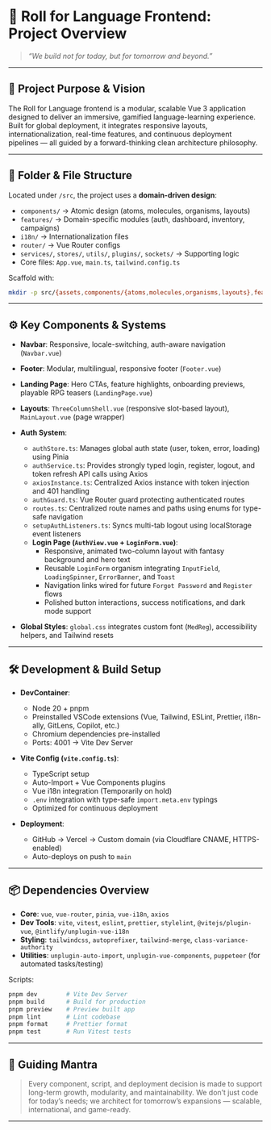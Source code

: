 # 🏰 **Roll for Language Frontend: Project Overview**  
> *“We build not for today, but for tomorrow and beyond.”*

---

## 🌟 **Project Purpose & Vision**  
The Roll for Language frontend is a modular, scalable Vue 3 application designed to deliver an immersive, gamified language-learning experience. Built for global deployment, it integrates responsive layouts, internationalization, real-time features, and continuous deployment pipelines — all guided by a forward-thinking clean architecture philosophy.

---

## 📁 **Folder & File Structure**  
Located under `/src`, the project uses a **domain-driven design**:  
- `components/` → Atomic design (atoms, molecules, organisms, layouts)  
- `features/` → Domain-specific modules (auth, dashboard, inventory, campaigns)  
- `i18n/` → Internationalization files  
- `router/` → Vue Router configs  
- `services/`, `stores/`, `utils/`, `plugins/`, `sockets/` → Supporting logic  
- Core files: `App.vue`, `main.ts`, `tailwind.config.ts`

Scaffold with:  
```bash
mkdir -p src/{assets,components/{atoms,molecules,organisms,layouts},features/{auth,dashboard,inventory,campaigns}/{components,stores,services,views,types},i18n,router,stores,services,utils,plugins,sockets,views}
```

---

## ⚙ **Key Components & Systems**

* **Navbar**: Responsive, locale-switching, auth-aware navigation (`Navbar.vue`)
* **Footer**: Modular, multilingual, responsive footer (`Footer.vue`)
* **Landing Page**: Hero CTAs, feature highlights, onboarding previews, playable RPG teasers (`LandingPage.vue`)
* **Layouts**: `ThreeColumnShell.vue` (responsive slot-based layout), `MainLayout.vue` (page wrapper)
* **Auth System**:

  * `authStore.ts`: Manages global auth state (user, token, error, loading) using Pinia
  * `authService.ts`: Provides strongly typed login, register, logout, and token refresh API calls using Axios
  * `axiosInstance.ts`: Centralized Axios instance with token injection and 401 handling
  * `authGuard.ts`: Vue Router guard protecting authenticated routes
  * `routes.ts`: Centralized route names and paths using enums for type-safe navigation
  * `setupAuthListeners.ts`: Syncs multi-tab logout using localStorage event listeners
  * **Login Page (`AuthView.vue` + `LoginForm.vue`)**:
    * Responsive, animated two-column layout with fantasy background and hero text
    * Reusable `LoginForm` organism integrating `InputField`, `LoadingSpinner`, `ErrorBanner`, and `Toast`
    * Navigation links wired for future `Forgot Password` and `Register` flows
    * Polished button interactions, success notifications, and dark mode support

* **Global Styles**: `global.css` integrates custom font (`MedReg`), accessibility helpers, and Tailwind resets

---

## 🛠 **Development & Build Setup**

* **DevContainer**:

  * Node 20 + pnpm
  * Preinstalled VSCode extensions (Vue, Tailwind, ESLint, Prettier, i18n-ally, GitLens, Copilot, etc.)
  * Chromium dependencies pre-installed
  * Ports: 4001 → Vite Dev Server

* **Vite Config (`vite.config.ts`)**:

  * TypeScript setup
  * Auto-Import + Vue Components plugins
  * Vue i18n integration (Temporarily on hold)
  * `.env` integration with type-safe `import.meta.env` typings
  * Optimized for continuous deployment

* **Deployment**:

  * GitHub → Vercel → Custom domain (via Cloudflare CNAME, HTTPS-enabled)
  * Auto-deploys on push to `main`

---

## 📦 **Dependencies Overview**

* **Core**: `vue`, `vue-router`, `pinia`, `vue-i18n`, `axios`
* **Dev Tools**: `vite`, `vitest`, `eslint`, `prettier`, `stylelint`, `@vitejs/plugin-vue`, `@intlify/unplugin-vue-i18n`
* **Styling**: `tailwindcss`, `autoprefixer`, `tailwind-merge`, `class-variance-authority`
* **Utilities**: `unplugin-auto-import`, `unplugin-vue-components`, `puppeteer` (for automated tasks/testing)

Scripts:

```bash
pnpm dev        # Vite Dev Server
pnpm build      # Build for production
pnpm preview    # Preview built app
pnpm lint       # Lint codebase
pnpm format     # Prettier format
pnpm test       # Run Vitest tests
```

---

## 🏹 **Guiding Mantra**

> Every component, script, and deployment decision is made to support long-term growth, modularity, and maintainability. We don’t just code for today’s needs; we architect for tomorrow’s expansions — scalable, international, and game-ready.

---
